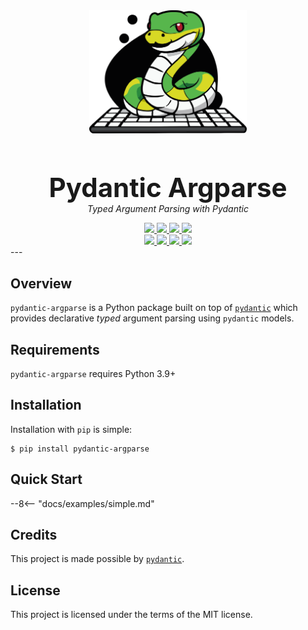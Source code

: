 <div align="center">
    <a href="https://pydantic-argparse.supimdos.com">
        <img src="assets/images/logo.svg" width="50%">
    </a>
    <h1 style="margin-bottom:0;font-size:3em;">
        Pydantic Argparse
    </h1>
    <p style="margin-top:0;">
        <em>Typed Argument Parsing with Pydantic</em>
    </p>
    <a href="https://pypi.python.org/pypi/pydantic-argparse">
        <img src="https://img.shields.io/pypi/v/pydantic-argparse.svg">
    </a>
    <a href="https://pepy.tech/project/pydantic-argparse">
        <img src="https://pepy.tech/badge/pydantic-argparse">
    </a>
    <a href="https://github.com/SupImDos/pydantic-argparse">
        <img src="https://img.shields.io/pypi/pyversions/pydantic-argparse.svg">
    </a>
    <a href="https://github.com/SupImDos/pydantic-argparse/blob/master/LICENSE">
        <img src="https://img.shields.io/github/license/SupImDos/pydantic-argparse.svg">
    </a>
    <br>
    <a href="https://github.com/SupImDos/pydantic-argparse/actions/workflows/tests.yml">
        <img src="https://img.shields.io/github/workflow/status/supimdos/pydantic-argparse/Tests?label=tests">
    </a>
    <a href="https://github.com/SupImDos/pydantic-argparse/actions/workflows/tests.yml">
        <img src="https://img.shields.io/coveralls/github/SupImDos/pydantic-argparse">
    </a>
    <a href="https://github.com/SupImDos/pydantic-argparse/actions/workflows/linting.yml">
        <img src="https://img.shields.io/github/workflow/status/supimdos/pydantic-argparse/Linting?label=linting">
    </a>
    <a href="https://github.com/SupImDos/pydantic-argparse/actions/workflows/typing.yml">
        <img src="https://img.shields.io/github/workflow/status/supimdos/pydantic-argparse/Typing?label=typing">
    </a>
</div>
---

## Overview
`pydantic-argparse` is a Python package built on top of [`pydantic`][1] which
provides declarative *typed* argument parsing using `pydantic` models.

## Requirements
`pydantic-argparse` requires Python 3.9+

## Installation
Installation with `pip` is simple:
```console
$ pip install pydantic-argparse
```

## Quick Start
--8<-- "docs/examples/simple.md"

## Credits
This project is made possible by [`pydantic`][1].

## License
This project is licensed under the terms of the MIT license.

<!--- Reference -->
[1]: https://pydantic-docs.helpmanual.io/
